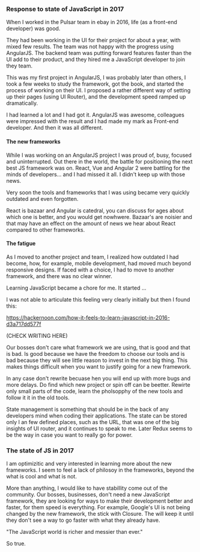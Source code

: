 ### Response to state of JavaScript in 2017

When I worked in the Pulsar team in ebay in 2016, life (as a front-end developer) was good. 

They had been working in the UI for their project for about a year, with mixed few results. The team was not happy with the progress using AngularJS. The backend team was putting forward features faster than the UI add to their product, and they hired me a JavaScript developer to join they team.

This was my first project in AngularJS, I was probably later than others, I took a few weeks to study the framework, got the book, and started the process of working on their UI. I proposed a rather different way of setting up their pages (using UI Router), and the development speed ramped up dramatically.

I had learned a lot and I had got it. AngularJS was awesome, colleagues were impressed with the result and I had made my mark as Front-end developer. And then it was all different.

#### The new frameworks

While I was working on an AngularJS project I was proud of, busy, focused and uninterrupted. Out there in the world, the battle for positioning the next best JS framework was on. React, Vue and Angular 2 were battling for the minds of developers... and I had missed it all. I didn't keep up with those news.

Very soon the tools and frameworks that I was using became very quickly outdated and even forgotten.

React is bazaar and Angular is catedral, you can discuss for ages about which one is better, and you would get nowhwere. Bazaar's are noisier and that may have an effect on the amount of news we hear about React compared to other frameworks.

#### The fatigue

As I moved to another project and team, I realized how outdated I had become, how, for example, mobile development, had moved much beyond responsive designs. If faced with a choice, I had to move to another framework, and there was no clear winner.

Learning JavaScript became a chore for me. It started ...

I was not able to articulate this feeling very clearly initially but then I found this:

https://hackernoon.com/how-it-feels-to-learn-javascript-in-2016-d3a717dd577f

(CHECK WRITING HERE)

Our bosses don't care what framework we are using, that is good and that is bad. Is good because we have the freedom to choose our tools and is bad because they will see little reason to invest in the next big thing. This makes things difficult when you want to justify going for a new framework.

In any case don't rewrite becuase hen you will end up with more bugs and more delays. Do find which new project or spin off can be beetter. Rewirte only small parts of the code, learn the pholsopphy of the new tools and follow it it in the old tools. 

State management is something that should be in the back of any developers mind when coding their applications. The state can be stored only I an few defined places, such as the URL, that was one of the big insights of UI router, and it continues to speak to me. Later Redux seems to be the way in case you want to really go for power.

### The state of JS in 2017

I am optimizitic and very interested in learning more about the new frameworks. I seem to feel a lack of philosoy in the frameworks, beyond the what is cool and what is not.

More than anything, I would like to have stabillity come out of the community. Our bosses, businesses, don't need a new JavaScript framework, they are looking for ways to make their development better and faster, for them speed is everything. For example, Google's UI is not being changed by the new framework, the stick with Closure. The will keep it until they don't see a way to go faster with what they already have.

"The JavaScript world is richer and messier than ever."

So true.

